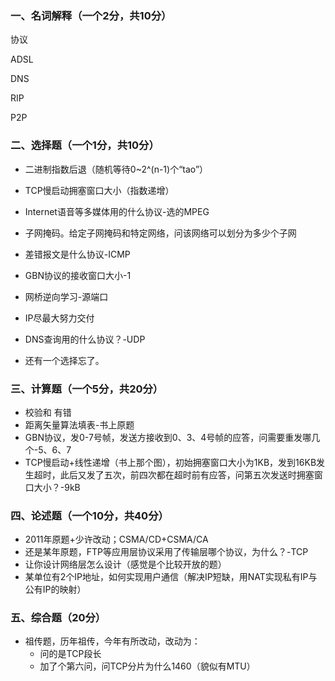 ### 一、名词解释（一个2分，共10分）

协议

ADSL

DNS

RIP

P2P



### 二、选择题（一个1分，共10分）

* 二进制指数后退（随机等待0~2^(n-1)个“tao”）

* TCP慢启动拥塞窗口大小（指数递增）

* Internet语音等多媒体用的什么协议-选的MPEG

* 子网掩码。给定子网掩码和特定网络，问该网络可以划分为多少个子网

* 差错报文是什么协议-ICMP

* GBN协议的接收窗口大小-1

* 网桥逆向学习-源端口

* IP尽最大努力交付

* DNS查询用的什么协议？-UDP

* 还有一个选择忘了。

  

### 三、计算题（一个5分，共20分）

* 校验和 有错
* 距离矢量算法填表-书上原题
* GBN协议，发0-7号帧，发送方接收到0、3、4号帧的应答，问需要重发哪几个-5、6、7
* TCP慢启动+线性递增（书上那个图），初始拥塞窗口大小为1KB，发到16KB发生超时，此后又发了五次，前四次都在超时前有应答，问第五次发送时拥塞窗口大小？-9kB

### 四、论述题（一个10分，共40分）

* 2011年原题+少许改动；CSMA/CD+CSMA/CA
* 还是某年原题，FTP等应用层协议采用了传输层哪个协议，为什么？-TCP
* 让你设计网络层怎么设计（感觉是个比较开放的题）
* 某单位有2个IP地址，如何实现用户通信（解决IP短缺，用NAT实现私有IP与公有IP的映射）

### 五、综合题（20分）

* 祖传题，历年祖传，今年有所改动，改动为：
  * 问的是TCP段长
  * 加了个第六问，问TCP分片为什么1460（貌似有MTU）



